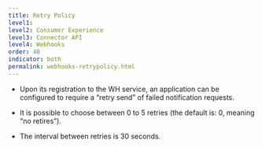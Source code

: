 ```yaml
---
title: Retry Policy
level1:
level2: Consumer Experience
level3: Connector API
level4: Webhooks
order: 40
indicator: both
permalink: webhooks-retrypolicy.html
---
```


* Upon its registration to the WH service, an application can be configured to require a “retry send” of failed notification requests.

* It is possible to choose between 0 to 5 retries (the default is: 0, meaning “no retires”).

* The interval between retries is 30 seconds.
